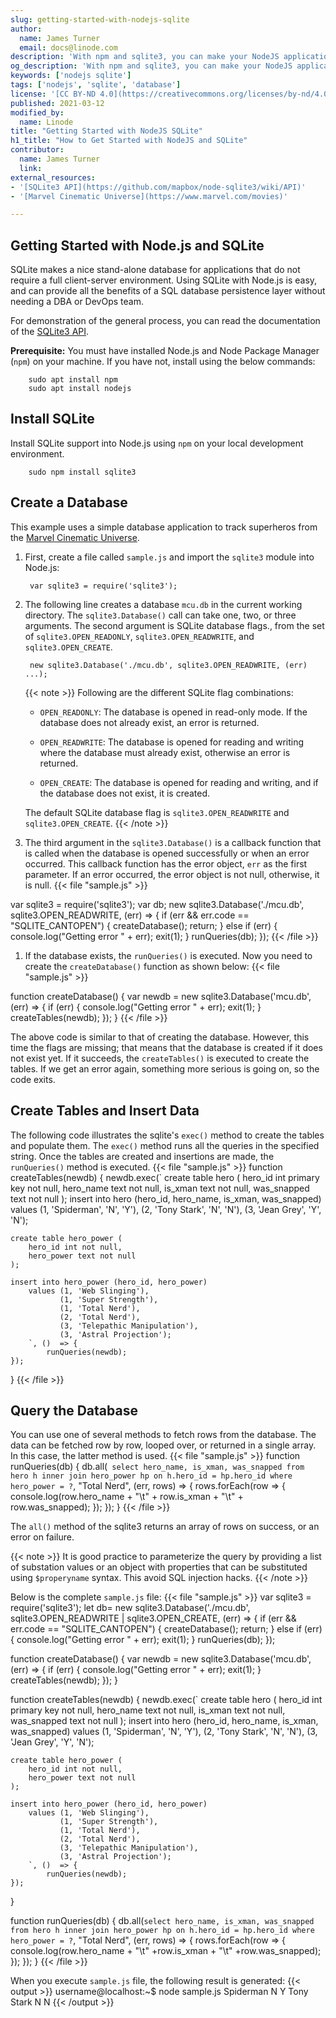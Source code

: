 ```yaml
---
slug: getting-started-with-nodejs-sqlite
author:
  name: James Turner
  email: docs@linode.com
description: 'With npm and sqlite3, you can make your NodeJS applications shine. This guide explains how you can install NodeJS SQLite, create a SQLite database, create tables, and insert data.'
og_description: 'With npm and sqlite3, you can make your NodeJS applications shine. This guide explains how you can install NodeJS SQLite, create a SQLite database, create tables, and insert data.'
keywords: ['nodejs sqlite']
tags: ['nodejs', 'sqlite', 'database']
license: '[CC BY-ND 4.0](https://creativecommons.org/licenses/by-nd/4.0)'
published: 2021-03-12
modified_by:
  name: Linode
title: "Getting Started with NodeJS SQLite"
h1_title: "How to Get Started with NodeJS and SQLite"
contributor:
  name: James Turner
  link:
external_resources:
- '[SQLite3 API](https://github.com/mapbox/node-sqlite3/wiki/API)'
- '[Marvel Cinematic Universe](https://www.marvel.com/movies)'

---
```


## Getting Started with Node.js and SQLite

SQLite makes a nice stand-alone database for applications that do not require a full client-server environment. Using SQLite with Node.js is easy, and can provide all the benefits of a SQL database persistence layer without needing a DBA or DevOps team.

For demonstration of the general process, you can read the documentation of the [SQLite3 API](https://github.com/mapbox/node-sqlite3/wiki/API).

**Prerequisite:**
You must have installed Node.js and Node Package Manager (`npm`) on your machine. If you have not, install using the below commands:

        sudo apt install npm
        sudo apt install nodejs

## Install SQLite

Install SQLite support into Node.js using `npm` on your local development environment.

        sudo npm install sqlite3

## Create a Database

This example uses a simple database application to track superheros from the [Marvel Cinematic Universe](https://www.marvel.com/movies).

1. First, create a file called `sample.js` and import the `sqlite3` module into Node.js:

        var sqlite3 = require('sqlite3');

1. The following line creates a database `mcu.db` in the current working directory. The `sqlite3.Database()` call can take one, two, or three arguments. The second argument is SQLite database flags., from the set of `sqlite3.OPEN_READONLY`, `sqlite3.OPEN_READWRITE`, and `sqlite3.OPEN_CREATE`.

        new sqlite3.Database('./mcu.db', sqlite3.OPEN_READWRITE, (err) ...);

    {{< note >}}
Following are the different SQLite flag combinations:

   - `OPEN_READONLY`: The database is opened in read-only mode. If the database does not already exist, an error is returned.

   - `OPEN_READWRITE`: The database is opened for reading and writing where the database must already exist, otherwise an error is returned.

   - `OPEN_CREATE`: The database is opened for reading and writing, and if the database does not exist, it is created.

   The default SQLite database flag is `sqlite3.OPEN_READWRITE` and `sqlite3.OPEN_CREATE`.
{{< /note >}}

1. The third argument in the `sqlite3.Database()` is a callback function that is called when the database is opened successfully or when an error occurred. This callback function has the error object, `err` as the first parameter. If an error occurred, the error object is not null, otherwise, it is null.
        {{< file "sample.js" >}}

var sqlite3 = require('sqlite3');
var db;
new sqlite3.Database('./mcu.db', sqlite3.OPEN_READWRITE, (err) => {
    if (err && err.code == "SQLITE_CANTOPEN") {
        createDatabase();
        return;
        } else if (err) {
            console.log("Getting error " + err);
            exit(1);
    }
    runQueries(db);
});
{{< /file >}}

1. If the database exists, the `runQueries()` is executed. Now you need to create the `createDatabase()` function as shown below:
        {{< file "sample.js" >}}

function createDatabase() {
    var newdb = new sqlite3.Database('mcu.db', (err) => {
        if (err) {
            console.log("Getting error " + err);
            exit(1);
        }
        createTables(newdb);
    });
}
{{< /file >}}

The above code is similar to that of creating the database. However, this time the flags are missing; that means that the database is created if it does not exist yet. If it succeeds, the `createTables()` is executed to create the tables. If we get an error again, something more serious is going on, so the code exits.

## Create Tables and Insert Data

The following code illustrates the sqlite's `exec()` method to create the tables and populate them. The `exec()` method runs all the queries in the specified string. Once the tables are created and insertions are made, the `runQueries()` method is executed.
        {{< file "sample.js" >}}
function createTables(newdb) {
    newdb.exec(`
    create table hero (
        hero_id int primary key not null,
        hero_name text not null,
        is_xman text not null,
        was_snapped text not null
    );
    insert into hero (hero_id, hero_name, is_xman, was_snapped)
        values (1, 'Spiderman', 'N', 'Y'),
               (2, 'Tony Stark', 'N', 'N'),
               (3, 'Jean Grey', 'Y', 'N');

    create table hero_power (
        hero_id int not null,
        hero_power text not null
    );

    insert into hero_power (hero_id, hero_power)
        values (1, 'Web Slinging'),
               (1, 'Super Strength'),
               (1, 'Total Nerd'),
               (2, 'Total Nerd'),
               (3, 'Telepathic Manipulation'),
               (3, 'Astral Projection');
        `, ()  => {
            runQueries(newdb);
    });
}
{{< /file >}}

## Query the Database

You can use one of several methods to fetch rows from the database. The data can be fetched row by row, looped over, or returned in a single array. In this case, the latter method is used.
    {{< file "sample.js" >}}
function runQueries(db) {
    db.all(`
    select hero_name, is_xman, was_snapped from hero h
    inner join hero_power hp on h.hero_id = hp.hero_id
    where hero_power = ?`, "Total Nerd", (err, rows) => {
        rows.forEach(row => {
            console.log(row.hero_name + "\t" +
            row.is_xman + "\t" +
            row.was_snapped);
        });
    });
}
{{< /file >}}

The `all()` method of the sqlite3 returns an array of rows on success, or an error on failure.

{{< note >}}
It is good practice to parameterize the query by providing a list of substation values or an object with properties that can be substituted using `$properyname` syntax. This avoid SQL injection hacks.
{{< /note >}}

Below is the complete `sample.js` file:
    {{< file "sample.js" >}}
var sqlite3 = require('sqlite3');
let db= new sqlite3.Database('./mcu.db', sqlite3.OPEN_READWRITE | sqlite3.OPEN_CREATE, (err) => {
    if (err && err.code == "SQLITE_CANTOPEN") {
        createDatabase();
        return;
        } else if (err) {
            console.log("Getting error " + err);
            exit(1);
    }
    runQueries(db);
});

function createDatabase() {
    var newdb = new sqlite3.Database('mcu.db', (err) => {
        if (err) {
            console.log("Getting error " + err);
            exit(1);
        }
        createTables(newdb);
    });
}

function createTables(newdb) {
    newdb.exec(`
    create table hero (
        hero_id int primary key not null,
        hero_name text not null,
        is_xman text not null,
        was_snapped text not null
    );
    insert into hero (hero_id, hero_name, is_xman, was_snapped)
        values (1, 'Spiderman', 'N', 'Y'),
               (2, 'Tony Stark', 'N', 'N'),
               (3, 'Jean Grey', 'Y', 'N');

    create table hero_power (
        hero_id int not null,
        hero_power text not null
    );

    insert into hero_power (hero_id, hero_power)
        values (1, 'Web Slinging'),
               (1, 'Super Strength'),
               (1, 'Total Nerd'),
               (2, 'Total Nerd'),
               (3, 'Telepathic Manipulation'),
               (3, 'Astral Projection');
        `, ()  => {
            runQueries(newdb);
    });
}

function runQueries(db) {
    db.all(`select hero_name, is_xman, was_snapped from hero h
   inner join hero_power hp on h.hero_id = hp.hero_id
   where hero_power = ?`, "Total Nerd", (err, rows) => {
        rows.forEach(row => {
            console.log(row.hero_name + "\t" +row.is_xman + "\t" +row.was_snapped);
        });
    });
}
{{< /file >}}

When you execute `sample.js` file, the following result is generated:
    {{< output >}}
username@localhost:~$ node sample.js
Spiderman	N	Y
Tony Stark	N	N
{{< /output >}}
